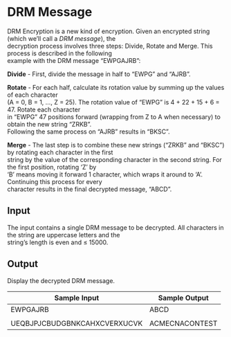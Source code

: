 # DRM Message

DRM Encryption is a new kind of encryption. Given an encrypted string (which we’ll call a *DRM message*), the\
decryption process involves three steps: Divide, Rotate and Merge. This process is described in the following\
example with the DRM message “EWPGAJRB”:

**Divide** - First, divide the message in half to “EWPG” and “AJRB”.

**Rotate** - For each half, calculate its rotation value by summing up the values of each character\
(A = 0, B = 1, …, Z = 25). The rotation value of “EWPG” is 4 + 22 + 15 + 6 = 47. Rotate each character\
in “EWPG” 47 positions forward (wrapping from Z to A when necessary) to obtain the new string “ZRKB”.\
Following the same process on “AJRB” results in “BKSC”.

**Merge** - The last step is to combine these new strings (“ZRKB” and “BKSC”) by rotating each character in the first\
string by the value of the corresponding character in the second string. For the first position, rotating ‘Z’ by\
‘B’ means moving it forward 1 character, which wraps it around to ‘A’. Continuing this process for every\
character results in the final decrypted message, “ABCD”.

## Input

The input contains a single DRM message to be decrypted. All characters in the string are uppercase letters and the\
string’s length is even and ≤ 15000.

## Output

Display the decrypted DRM message.

| Sample Input                    | Sample Output   |
| ---                             | ---             |
| EWPGAJRB                        | ABCD            |
|                                 |                 |
| UEQBJPJCBUDGBNKCAHXCVERXUCVK    | ACMECNACONTEST  |
